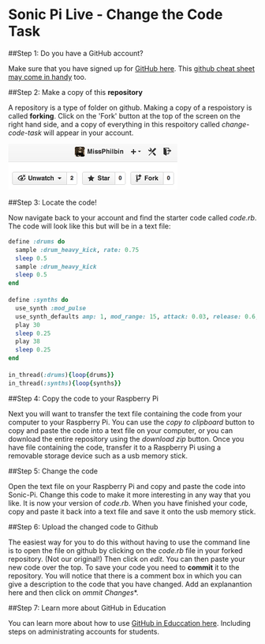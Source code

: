 # Sonic Pi Live - Change the Code Task

##Step 1: Do you have a GitHub account?

Make sure that you have signed up for [GitHub here](https://github.com/). This [github cheat sheet may come in handy](https://education.github.com/git-cheat-sheet-education.pdf) too.

##Step 2: Make a copy of this **repository**

A repository is a type of folder on github. Making a copy of a respoistory is called **forking**. Click on the 'Fork' button at the top of the screen on the right hand side, and a copy of everything in this respoitory called *change-code-task* will appear in your account.

![](forking.png)

##Step 3: Locate the code!

Now navigate back to your account and find the starter code called *code.rb*. The code will look like this but will be in a text file:

````ruby
define :drums do
  sample :drum_heavy_kick, rate: 0.75
  sleep 0.5
  sample :drum_heavy_kick
  sleep 0.5
end

define :synths do
  use_synth :mod_pulse
  use_synth_defaults amp: 1, mod_range: 15, attack: 0.03, release: 0.6, cutoff: 80, pulse_width: 0.2, mod_rate: 4
  play 30
  sleep 0.25
  play 38
  sleep 0.25
end

in_thread(:drums){loop{drums}}
in_thread(:synths){loop{synths}}
````

##Step 4: Copy the code to your Raspberry Pi

Next you will want to transfer the text file containing the code from your computer to your Raspberry Pi. You can use the *copy to clipboard* button to copy and paste the code into a text file on your computer, or you can download the entire repository using the *download zip* button. Once you have file containing the code, transfer it to a Raspberry Pi using a removable storage device such as a usb memory stick.

##Step 5: Change the code

Open the text file on your Raspberry Pi and copy and paste the code into Sonic-Pi. Change this code to make it more interesting in any way that you like. It is now your version of *code.rb*. When you have finished your code, copy and paste it back into a text file and save it onto the usb memory stick.

##Step 6: Upload the changed code to Github

The easiest way for you to do this without having to use the command line is to open the file on github by clicking on the *code.rb* file in your forked repository. (Not our original!) Then click on *edit*. You can then paste your new code over the top. To save your code you need to **commit** it to the repository. You will notice that there is a comment box in which you can give a description to the code that you have changed. Add an explanantion here and then click on *ommit Changes**.

##Step 7: Learn more about GitHub in Education

You can learn more about how to use [GitHub in Educcation here](https://education.github.com/guide). Including steps on administrating accounts for students. 



